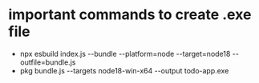 # important commands to create .exe file
- npx esbuild index.js --bundle --platform=node --target=node18 --outfile=bundle.js
- pkg bundle.js --targets node18-win-x64 --output todo-app.exe